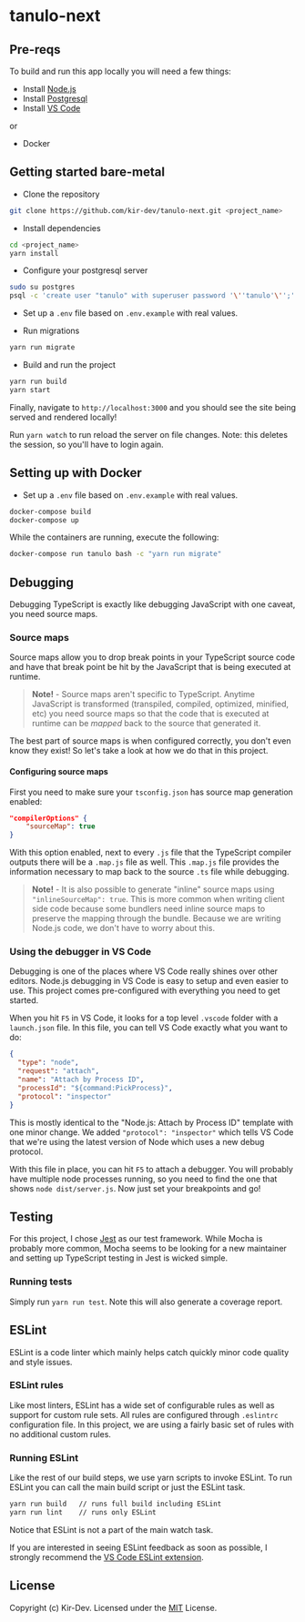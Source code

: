 # tanulo-next

## Pre-reqs

To build and run this app locally you will need a few things:

- Install [Node.js](https://nodejs.org/en/)
- Install [Postgresql](https://www.postgresql.org/download/)
- Install [VS Code](https://code.visualstudio.com/)

or

- Docker

## Getting started bare-metal

- Clone the repository

```bash
git clone https://github.com/kir-dev/tanulo-next.git <project_name>
```

- Install dependencies

```bash
cd <project_name>
yarn install
```

- Configure your postgresql server

```bash
sudo su postgres
psql -c 'create user "tanulo" with superuser password '\''tanulo'\'';'
```

- Set up a `.env` file based on `.env.example` with real values.

- Run migrations

```bash
yarn run migrate
```

- Build and run the project

```bash
yarn run build
yarn start
```

Finally, navigate to `http://localhost:3000` and you should see the site being served and rendered locally!

Run `yarn watch` to run reload the server on file changes. Note: this deletes the session, so you'll have to login again.

## Setting up with Docker

- Set up a `.env` file based on `.env.example` with real values.

```bash
docker-compose build
docker-compose up
```

While the containers are running, execute the following:

```bash
docker-compose run tanulo bash -c "yarn run migrate"
```

## Debugging

Debugging TypeScript is exactly like debugging JavaScript with one caveat, you need source maps.

### Source maps

Source maps allow you to drop break points in your TypeScript source code and have that break point be hit by the JavaScript that is being executed at runtime.

> **Note!** - Source maps aren't specific to TypeScript.
> Anytime JavaScript is transformed (transpiled, compiled, optimized, minified, etc) you need source maps so that the code that is executed at runtime can be _mapped_ back to the source that generated it.

The best part of source maps is when configured correctly, you don't even know they exist! So let's take a look at how we do that in this project.

#### Configuring source maps

First you need to make sure your `tsconfig.json` has source map generation enabled:

```json
"compilerOptions" {
    "sourceMap": true
}
```

With this option enabled, next to every `.js` file that the TypeScript compiler outputs there will be a `.map.js` file as well.
This `.map.js` file provides the information necessary to map back to the source `.ts` file while debugging.

> **Note!** - It is also possible to generate "inline" source maps using `"inlineSourceMap": true`.
> This is more common when writing client side code because some bundlers need inline source maps to preserve the mapping through the bundle.
> Because we are writing Node.js code, we don't have to worry about this.

### Using the debugger in VS Code

Debugging is one of the places where VS Code really shines over other editors.
Node.js debugging in VS Code is easy to setup and even easier to use.
This project comes pre-configured with everything you need to get started.

When you hit `F5` in VS Code, it looks for a top level `.vscode` folder with a `launch.json` file.
In this file, you can tell VS Code exactly what you want to do:

```json
{
  "type": "node",
  "request": "attach",
  "name": "Attach by Process ID",
  "processId": "${command:PickProcess}",
  "protocol": "inspector"
}
```

This is mostly identical to the "Node.js: Attach by Process ID" template with one minor change.
We added `"protocol": "inspector"` which tells VS Code that we're using the latest version of Node which uses a new debug protocol.

With this file in place, you can hit `F5` to attach a debugger.
You will probably have multiple node processes running, so you need to find the one that shows `node dist/server.js`.
Now just set your breakpoints and go!

## Testing

For this project, I chose [Jest](https://facebook.github.io/jest/) as our test framework.
While Mocha is probably more common, Mocha seems to be looking for a new maintainer and setting up TypeScript testing in Jest is wicked simple.

### Running tests

Simply run `yarn run test`.
Note this will also generate a coverage report.

## ESLint

ESLint is a code linter which mainly helps catch quickly minor code quality and style issues.

### ESLint rules

Like most linters, ESLint has a wide set of configurable rules as well as support for custom rule sets.
All rules are configured through `.eslintrc` configuration file.
In this project, we are using a fairly basic set of rules with no additional custom rules.

### Running ESLint

Like the rest of our build steps, we use yarn scripts to invoke ESLint.
To run ESLint you can call the main build script or just the ESLint task.

```bash
yarn run build   // runs full build including ESLint
yarn run lint    // runs only ESLint
```

Notice that ESLint is not a part of the main watch task.

If you are interested in seeing ESLint feedback as soon as possible, I strongly recommend the [VS Code ESLint extension](https://marketplace.visualstudio.com/items?itemName=dbaeumer.vscode-eslint).

## License

Copyright (c) Kir-Dev.
Licensed under the [MIT](LICENSE.txt) License.
